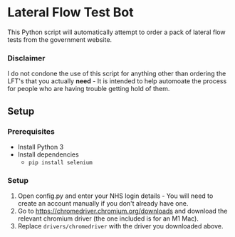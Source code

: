 # Lateral Flow Test Bot

This Python script will automatically attempt to order a pack of lateral flow tests from the government website.

### Disclaimer

I do not condone the use of this script for anything other than ordering the LFT's that you actually **need** - It is intended to help automoate the process for people who are having trouble getting hold of them.

## Setup

### Prerequisites 

- Install Python 3
- Install dependencies 
  - `pip install selenium`

### Setup

1. Open config.py and enter your NHS login details - You will need to create an account manually if you don't already have one.
2. Go to https://chromedriver.chromium.org/downloads and download the relevant chromium driver (the one included is for an M1 Mac).
3. Replace `drivers/chromedriver` with the driver you downloaded above.
